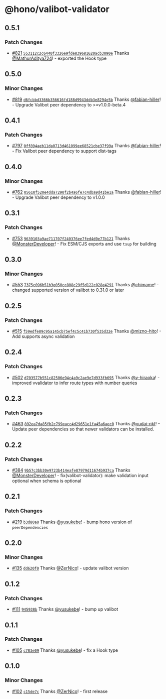 # @hono/valibot-validator

## 0.5.1

### Patch Changes

- [#821](https://github.com/honojs/middleware/pull/821) [`553112c2c6440f3326e9fde839681620acb3090e`](https://github.com/honojs/middleware/commit/553112c2c6440f3326e9fde839681620acb3090e) Thanks [@MathurAditya724](https://github.com/MathurAditya724)! - exported the Hook type

## 0.5.0

### Minor Changes

- [#819](https://github.com/honojs/middleware/pull/819) [`d6fcbbd3366b356616fd188d9943ddb3e8294e5b`](https://github.com/honojs/middleware/commit/d6fcbbd3366b356616fd188d9943ddb3e8294e5b) Thanks [@fabian-hiller](https://github.com/fabian-hiller)! - Upgrade Valibot peer dependency to >=v1.0.0-beta.4

## 0.4.1

### Patch Changes

- [#797](https://github.com/honojs/middleware/pull/797) [`0ff894aeb11da0713d461099ee68521cbe37f99a`](https://github.com/honojs/middleware/commit/0ff894aeb11da0713d461099ee68521cbe37f99a) Thanks [@fabian-hiller](https://github.com/fabian-hiller)! - Fix Valibot peer dependency to support dist-tags

## 0.4.0

### Minor Changes

- [#762](https://github.com/honojs/middleware/pull/762) [`05610f520e4dda7290f2b4a6fe7c4dba9d41be1a`](https://github.com/honojs/middleware/commit/05610f520e4dda7290f2b4a6fe7c4dba9d41be1a) Thanks [@fabian-hiller](https://github.com/fabian-hiller)! - Upgrade Valibot peer dependency to v1.0.0

## 0.3.1

### Patch Changes

- [#753](https://github.com/honojs/middleware/pull/753) [`9639103a9ae711707f240376ee7fed4d0e77b121`](https://github.com/honojs/middleware/commit/9639103a9ae711707f240376ee7fed4d0e77b121) Thanks [@MonsterDeveloper](https://github.com/MonsterDeveloper)! - Fix ESM/CJS exports and use `tsup` for building

## 0.3.0

### Minor Changes

- [#553](https://github.com/honojs/middleware/pull/553) [`7375c096b51b3e050cc808c29f5d122c028e4291`](https://github.com/honojs/middleware/commit/7375c096b51b3e050cc808c29f5d122c028e4291) Thanks [@chimame](https://github.com/chimame)! - changed supported version of valibot to 0.31.0 or later

## 0.2.5

### Patch Changes

- [#515](https://github.com/honojs/middleware/pull/515) [`f59edfe89c95a145cb75ef4c5c41b730f535d32e`](https://github.com/honojs/middleware/commit/f59edfe89c95a145cb75ef4c5c41b730f535d32e) Thanks [@mizno-hito](https://github.com/mizno-hito)! - Add supports async validation

## 0.2.4

### Patch Changes

- [#502](https://github.com/honojs/middleware/pull/502) [`d703577b551c82506e94c4a9c2ae9e7d933fb695`](https://github.com/honojs/middleware/commit/d703577b551c82506e94c4a9c2ae9e7d933fb695) Thanks [@y-hiraoka](https://github.com/y-hiraoka)! - improved vvalidator to infer route types with number queries

## 0.2.3

### Patch Changes

- [#463](https://github.com/honojs/middleware/pull/463) [`892ea7da85fb2c799eacc4d29651e1fa45a6aec0`](https://github.com/honojs/middleware/commit/892ea7da85fb2c799eacc4d29651e1fa45a6aec0) Thanks [@yudai-nkt](https://github.com/yudai-nkt)! - Update peer dependencies so that newer validators can be installed.

## 0.2.2

### Patch Changes

- [#384](https://github.com/honojs/middleware/pull/384) [`9b57c3bb30e9723b414eafe87979d11674b937ca`](https://github.com/honojs/middleware/commit/9b57c3bb30e9723b414eafe87979d11674b937ca) Thanks [@MonsterDeveloper](https://github.com/MonsterDeveloper)! - fix(valibot-validator): make validation input optional when schema is optional

## 0.2.1

### Patch Changes

- [#219](https://github.com/honojs/middleware/pull/219) [`b3d80a0`](https://github.com/honojs/middleware/commit/b3d80a0cca92db6b243d3a6e9761c20d931136a2) Thanks [@yusukebe](https://github.com/yusukebe)! - bump hono version of `peerDependencies`

## 0.2.0

### Minor Changes

- [#135](https://github.com/honojs/middleware/pull/135) [`dd620f0`](https://github.com/honojs/middleware/commit/dd620f0dc72976a76952c9506babdef9c33ffd7b) Thanks [@ZerNico](https://github.com/ZerNico)! - update valibot version

## 0.1.2

### Patch Changes

- [#111](https://github.com/honojs/middleware/pull/111) [`945938b`](https://github.com/honojs/middleware/commit/945938b6afe45f7f4f934b9fafebf9fb503560eb) Thanks [@yusukebe](https://github.com/yusukebe)! - bump up valibot

## 0.1.1

### Patch Changes

- [#105](https://github.com/honojs/middleware/pull/105) [`c783e09`](https://github.com/honojs/middleware/commit/c783e0943a0488cb3911833f5b4d576a3427cbf3) Thanks [@yusukebe](https://github.com/yusukebe)! - fix a Hook type

## 0.1.0

### Minor Changes

- [#102](https://github.com/honojs/middleware/pull/102) [`c15de7c`](https://github.com/honojs/middleware/commit/c15de7ce3cbaa3b76ee259f266d480235a47e8fa) Thanks [@ZerNico](https://github.com/ZerNico)! - first release
